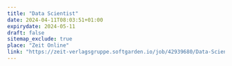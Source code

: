 ```yaml
---
title: "Data Scientist"
date: 2024-04-11T08:03:51+01:00
expirydate: 2024-05-11
draft: false
sitemap_exclude: true
place: "Zeit Online"
link: "https://zeit-verlagsgruppe.softgarden.io/job/42939680/Data-Scientist-ZEIT-ONLINE-d-w-m-?l=de"
---
```


